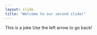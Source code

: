 ```yaml
---
layout: slide
title: "Welcome to our second slide!"
---
```

This is a joke
Use the left arrow to go back!
